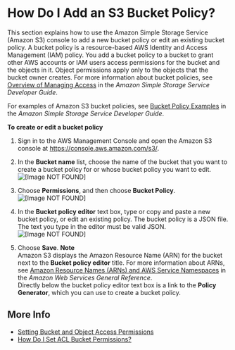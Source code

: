 # How Do I Add an S3 Bucket Policy?<a name="add-bucket-policy"></a>

This section explains how to use the Amazon Simple Storage Service \(Amazon S3\) console to add a new bucket policy or edit an existing bucket policy\. A bucket policy is a resource\-based AWS Identity and Access Management \(IAM\) policy\. You add a bucket policy to a bucket to grant other AWS accounts or IAM users access permissions for the bucket and the objects in it\. Object permissions apply only to the objects that the bucket owner creates\. For more information about bucket policies, see [Overview of Managing Access](http://docs.aws.amazon.com/AmazonS3/latest/dev/access-control-overview.html) in the *Amazon Simple Storage Service Developer Guide*\.

 For examples of Amazon S3 bucket policies, see [Bucket Policy Examples](http://docs.aws.amazon.com/AmazonS3/latest/dev//example-bucket-policies.html) in the *Amazon Simple Storage Service Developer Guide*\. 

**To create or edit a bucket policy**

1. Sign in to the AWS Management Console and open the Amazon S3 console at [https://console\.aws\.amazon\.com/s3/](https://console.aws.amazon.com/s3/)\.

1. In the **Bucket name** list, choose the name of the bucket that you want to create a bucket policy for or whose bucket policy you want to edit\.  
![\[Image NOT FOUND\]](http://docs.aws.amazon.com/AmazonS3/latest/user-guide/images/choose-bucket-name.png)

1. Choose **Permissions**, and then choose **Bucket Policy**\.  
![\[Image NOT FOUND\]](http://docs.aws.amazon.com/AmazonS3/latest/user-guide/images/choose-bucket-permissions-bucket-policy.png)

1. In the **Bucket policy editor** text box, type or copy and paste a new bucket policy, or edit an existing policy\. The bucket policy is a JSON file\. The text you type in the editor must be valid JSON\.  
![\[Image NOT FOUND\]](http://docs.aws.amazon.com/AmazonS3/latest/user-guide/images/bucket-policy-example.png)

1. Choose **Save**\.
**Note**  
Amazon S3 displays the Amazon Resource Name \(ARN\) for the bucket next to the **Bucket policy editor** title\. For more information about ARNs, see [Amazon Resource Names \(ARNs\) and AWS Service Namespaces](http://docs.aws.amazon.com/general/latest/gr/aws-arns-and-namespaces.html) in the *Amazon Web Services General Reference*\.  
Directly below the bucket policy editor text box is a link to the **Policy Generator**, which you can use to create a bucket policy\.

## More Info<a name="add-bucket-policy-moreinfo"></a>
+ [Setting Bucket and Object Access Permissions](set-permissions.md)
+ [How Do I Set ACL Bucket Permissions?](set-bucket-permissions.md)